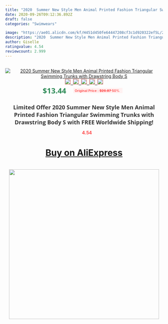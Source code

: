 ```yaml
---
title: "2020  Summer New Style Men Animal Printed Fashion Triangular Swimming Trunks with Drawstring Body S"
date: 2020-09-26T09:12:36.892Z
draft: false
categories: "Swimwears"

image: "https://ae01.alicdn.com/kf/H451d450fe64447208cf3c1d920322ef5L/2020-Summer-New-Style-Men-Animal-Printed-Fashion-Triangular-Swimming-Trunks-with-Drawstring-Body-S.jpg"
description: "2020  Summer New Style Men Animal Printed Fashion Triangular Swimming Trunks with Drawstring Body S"
author: Giselle
ratingvalue: 4.54
reviewcount: 2.999
---
```

<br>
<div style="text-align: center;">
<a href="https://s.click.aliexpress.com/e/_A1qdDT" target="_blank" rel="nofollow noopener noreferrer"><img alt="2020  Summer New Style Men Animal Printed Fashion Triangular Swimming Trunks with Drawstring Body S" class="magnifier-image" src="https://ae01.alicdn.com/kf/H451d450fe64447208cf3c1d920322ef5L/2020-Summer-New-Style-Men-Animal-Printed-Fashion-Triangular-Swimming-Trunks-with-Drawstring-Body-S.jpg_640x640.jpg">
<br>
<img style="border:1px solid salmon" src="https://ae01.alicdn.com/kf/H451d450fe64447208cf3c1d920322ef5L/2020-Summer-New-Style-Men-Animal-Printed-Fashion-Triangular-Swimming-Trunks-with-Drawstring-Body-S.jpg_120x120.jpg">&nbsp;&nbsp;<img style="border:1px solid salmon" src="https://ae01.alicdn.com/kf/Hb6e086ea91414d1481938ad7c84872bfY/2020-Summer-New-Style-Men-Animal-Printed-Fashion-Triangular-Swimming-Trunks-with-Drawstring-Body-S.jpg_120x120.jpg">&nbsp;&nbsp;<img style="border:1px solid salmon" src="_120x120.jpg">&nbsp;&nbsp;<img style="border:1px solid salmon" src="_120x120.jpg">&nbsp;&nbsp;<img style="border:1px solid salmon" src="https://ae01.alicdn.com/kf/Hff09911ec4d74ee1b7f43f50f35c8ce0Y/2020-Summer-New-Style-Men-Animal-Printed-Fashion-Triangular-Swimming-Trunks-with-Drawstring-Body-S.jpg_120x120.jpg"></a></div><br0>
<div style="text-align: center;"><span style="background-color: white; border: 0px; box-sizing: border-box; color: seagreen; display: inline-block; font-family: &quot;open sans&quot; , &quot;arial&quot; , &quot;helvetica&quot; , sans-serif , &quot;heiti&quot;; font-size: 24px; font-stretch: inherit; font-weight: 700; line-height: inherit; margin: 0px 10px 0px 0px; padding: 0px; vertical-align: middle;">$13.44 </span>
<span style="background: rgb(255 , 241 , 241); border-radius: 3px; border: 0px; box-sizing: border-box; color: #ff4747; display: inline-block; font-family: inherit; font-size: 12px; font-stretch: inherit; font-style: inherit; font-variant: inherit; font-weight: 600; line-height: inherit; margin: 0px; padding: 2px 5px; transform: scale(0.9); vertical-align: middle;">Original Price : <b style="text-decoration: line-through;">$26.87 </b> 50%&nbsp;&nbsp;</span></div>
<h1 style="color: #333333; display: inline-block; font-family: &quot;open sans&quot; , &quot;arial&quot; , &quot;helvetica&quot; , sans-serif , &quot;heiti&quot;; font-size: 18px; font-stretch: inherit; font-weight: 700; text-align: center;">Limited Offer 2020  Summer New Style Men Animal Printed Fashion Triangular Swimming Trunks with Drawstring Body S with FREE Worldwide Shipping!</h1>
<div style="color: #ff4747; text-align: center;">
<img src="https://4.bp.blogspot.com/-M0ZcTcb-5uY/XleCXlxnR4I/AAAAAAAAAEc/OrjgMkXV1oMQFaCRZj5HQwOCBcu3w1FegCPcBGAYYCw/s1600/star.png" style="height: 15px;">&nbsp;<b>4.54</b></div>
<div class="button_cont" align="center"><a class="buynow_a" href="https://s.click.aliexpress.com/e/_A1qdDT" target="_blank" rel="nofollow noopener noreferrer"><H1>Buy on AliExpress</H1></a></div><br>
<div class="separator" style="clear: both; text-align: center;">
<img src="https://lh3.googleusercontent.com/-pTy5HemUv9M/XlePHvY0dAI/AAAAAAAAAE4/0nX5iRUoIWY8eMW9Dpxeirr157OZliDIgCLcBGAsYHQ/s1600/badge.gif" width="480">
</div>
